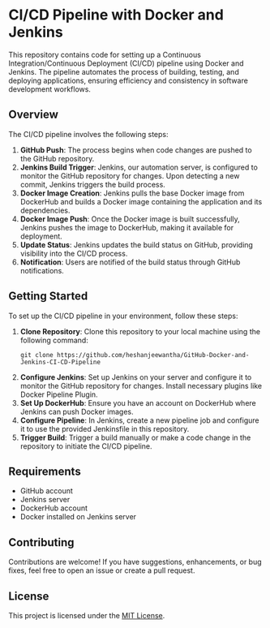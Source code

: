 # CI/CD Pipeline with Docker and Jenkins

This repository contains code for setting up a Continuous Integration/Continuous Deployment (CI/CD) pipeline using Docker and Jenkins. The pipeline automates the process of building, testing, and deploying applications, ensuring efficiency and consistency in software development workflows.

## Overview

The CI/CD pipeline involves the following steps:

1. **GitHub Push**: The process begins when code changes are pushed to the GitHub repository.
2. **Jenkins Build Trigger**: Jenkins, our automation server, is configured to monitor the GitHub repository for changes. Upon detecting a new commit, Jenkins triggers the build process.
3. **Docker Image Creation**: Jenkins pulls the base Docker image from DockerHub and builds a Docker image containing the application and its dependencies.
4. **Docker Image Push**: Once the Docker image is built successfully, Jenkins pushes the image to DockerHub, making it available for deployment.
5. **Update Status**: Jenkins updates the build status on GitHub, providing visibility into the CI/CD process.
6. **Notification**: Users are notified of the build status through GitHub notifications.

## Getting Started

To set up the CI/CD pipeline in your environment, follow these steps:

1. **Clone Repository**: Clone this repository to your local machine using the following command:
   ```
   git clone https://github.com/heshanjeewantha/GitHub-Docker-and-Jenkins-CI-CD-Pipeline
   ```
2. **Configure Jenkins**: Set up Jenkins on your server and configure it to monitor the GitHub repository for changes. Install necessary plugins like Docker Pipeline Plugin.
3. **Set Up DockerHub**: Ensure you have an account on DockerHub where Jenkins can push Docker images. 
4. **Configure Pipeline**: In Jenkins, create a new pipeline job and configure it to use the provided Jenkinsfile in this repository.
5. **Trigger Build**: Trigger a build manually or make a code change in the repository to initiate the CI/CD pipeline.

## Requirements

- GitHub account
- Jenkins server
- DockerHub account
- Docker installed on Jenkins server

## Contributing

Contributions are welcome! If you have suggestions, enhancements, or bug fixes, feel free to open an issue or create a pull request.

## License

This project is licensed under the [MIT License](LICENSE).

